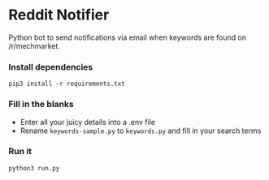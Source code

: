 # Reddit Notifier

Python bot to send notifications via email when keywords are found on /r/mechmarket.

### Install dependencies

    pip3 install -r requirements.txt

### Fill in the blanks

-   Enter all your juicy details into a .env file
-   Rename `keywords-sample.py` to `keywords.py` and fill in your search terms

### Run it

    python3 run.py
